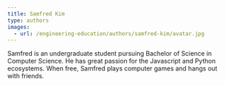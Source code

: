 ```yaml
---
title: Samfred Kim
type: authors
images:
  - url: /engineering-education/authors/samfred-kim/avatar.jpg 
---
```

Samfred is an undergraduate student pursuing Bachelor of Science in Computer Science. He has great passion for the Javascript and Python ecosystems. When free, Samfred plays computer games and hangs out with friends.  
